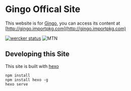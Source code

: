 # Gingo Offical Site

This website is for [Gingo](http://github.com/tangheng1995/gingo), you can access its content at [http://gingo.importpkg.com](http://gingo.importpkg.com)

[![wercker status](https://app.wercker.com/status/6ab55ed2ae96e3d14fced7795b08f5d2/s/master "wercker status")](https://app.wercker.com/project/byKey/6ab55ed2ae96e3d14fced7795b08f5d2)
![MTN](https://img.shields.io/badge/license-MIT-blue.svg)

## Developing this Site

This site is built with [hexo](http://hexo.io)

```text
npm install
npm install hexo -g
hexo serve
```
